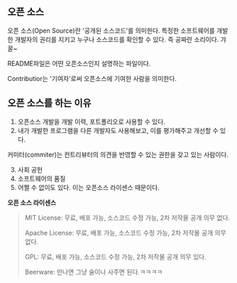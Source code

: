 ## 오픈 소스

오픈 소스(Open Source)란 '공개된 소스코드'를 의미한다. 특정한 소프트웨어를 개발한 개발자의 권리를 지키고 누구나 소스코드를 확인할 수 있다. 즉 공짜란 소리이다. 갸꿀~

README파일은 어떤 오픈소스인지 설명하는 파일이다.

Contributior는 '기여자'로써 오픈소스에 기여한 사람을 의미한다.

## 오픈 소스를 하는 이유

1. 오픈소스 개발을 개발 이력, 포트폴리오로 사용할 수 있다.
2. 내가 개발한 프로그램을 다른 개발자도 사용해보고, 이를 평가해주고 개선할 수 있다.

커미터(commiter)는 컨트리뷰터의 의견을 반영할 수 있는 권한을 갖고 있는 사람이다.

3. 사회 공헌
4. 소프트웨어의 품질
5. 어쩔 수 없이도 있다. 이는 오픈소스 라이센스 때문이다.

**오픈 소스 라이센스**

> MIT License: 무료, 배포 가능, 소스코드 수정 가능, 2차 저작물 공개 의무 없다.
>
> Apache License: 무료, 배포 가능, 소스코드 수정 가능, 2차 저작물 공개 의무 없다.
>
> GPL: 무료, 배포 가능, 소스코드 수정 가능, 2차 저작물 공개 의무 있다.
>
> Beerware: 만나면 그냥 술이나 사주면 된다.ㅋㅋㅋㅋ

